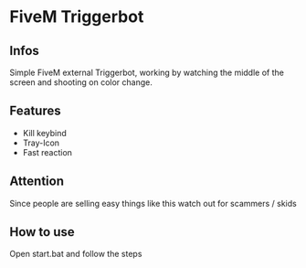 # FiveM Triggerbot

## Infos
Simple FiveM external Triggerbot, working by watching the middle of the screen and shooting on color change.

## Features
- Kill keybind
- Tray-Icon
- Fast reaction

## Attention
Since people are selling easy things like this watch out for scammers / skids

## How to use
Open start.bat and follow the steps
